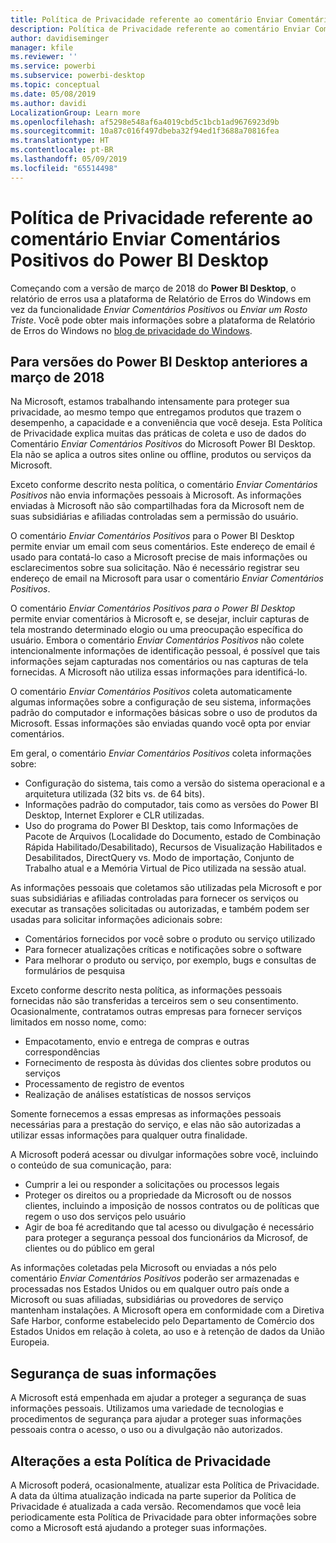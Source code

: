 ```yaml
---
title: Política de Privacidade referente ao comentário Enviar Comentários Positivos do Power BI Desktop
description: Política de Privacidade referente ao comentário Enviar Comentários Positivos do Power BI Desktop
author: davidiseminger
manager: kfile
ms.reviewer: ''
ms.service: powerbi
ms.subservice: powerbi-desktop
ms.topic: conceptual
ms.date: 05/08/2019
ms.author: davidi
LocalizationGroup: Learn more
ms.openlocfilehash: af5298e548af6a4019cbd5c1bcb1ad9676923d9b
ms.sourcegitcommit: 10a87c016f497dbeba32f94ed1f3688a70816fea
ms.translationtype: HT
ms.contentlocale: pt-BR
ms.lasthandoff: 05/09/2019
ms.locfileid: "65514498"
---
```

# <a name="power-bi-desktop-send-a-smile-privacy-statement"></a>Política de Privacidade referente ao comentário Enviar Comentários Positivos do Power BI Desktop

Começando com a versão de março de 2018 do **Power BI Desktop**, o relatório de erros usa a plataforma de Relatório de Erros do Windows em vez da funcionalidade *Enviar Comentários Positivos* ou *Enviar um Rosto Triste*. Você pode obter mais informações sobre a plataforma de Relatório de Erros do Windows no [blog de privacidade do Windows](https://blogs.windows.com/windowsexperience/2018/01/24/microsoft-introduces-new-privacy-tools-ahead-of-data-privacy-day/). 

## <a name="for-versions-of-power-bi-desktop-prior-to-march-2018"></a>Para versões do Power BI Desktop anteriores a março de 2018

Na Microsoft, estamos trabalhando intensamente para proteger sua privacidade, ao mesmo tempo que entregamos produtos que trazem o desempenho, a capacidade e a conveniência que você deseja. Esta Política de Privacidade explica muitas das práticas de coleta e uso de dados do Comentário *Enviar Comentários Positivos* do Microsoft Power BI Desktop. Ela não se aplica a outros sites online ou offline, produtos ou serviços da Microsoft.

Exceto conforme descrito nesta política, o comentário *Enviar Comentários Positivos* não envia informações pessoais à Microsoft. As informações enviadas à Microsoft não são compartilhadas fora da Microsoft nem de suas subsidiárias e afiliadas controladas sem a permissão do usuário.

O comentário *Enviar Comentários Positivos* para o Power BI Desktop permite enviar um email com seus comentários. Este endereço de email é usado para contatá-lo caso a Microsoft precise de mais informações ou esclarecimentos sobre sua solicitação. Não é necessário registrar seu endereço de email na Microsoft para usar o comentário *Enviar Comentários Positivos*.

O comentário *Enviar Comentários Positivos para o Power BI Desktop* permite enviar comentários à Microsoft e, se desejar, incluir capturas de tela mostrando determinado elogio ou uma preocupação específica do usuário. Embora o comentário *Enviar Comentários Positivos* não colete intencionalmente informações de identificação pessoal, é possível que tais informações sejam capturadas nos comentários ou nas capturas de tela fornecidas. A Microsoft não utiliza essas informações para identificá-lo.

O comentário *Enviar Comentários Positivos* coleta automaticamente algumas informações sobre a configuração de seu sistema, informações padrão do computador e informações básicas sobre o uso de produtos da Microsoft. Essas informações são enviadas quando você opta por enviar comentários.

Em geral, o comentário *Enviar Comentários Positivos* coleta informações sobre:

* Configuração do sistema, tais como a versão do sistema operacional e a arquitetura utilizada (32 bits vs. de 64 bits).
* Informações padrão do computador, tais como as versões do Power BI Desktop, Internet Explorer e CLR utilizadas.
* Uso do programa do Power BI Desktop, tais como Informações de Pacote de Arquivos (Localidade do Documento, estado de Combinação Rápida Habilitado/Desabilitado), Recursos de Visualização Habilitados e Desabilitados, DirectQuery vs. Modo de importação, Conjunto de Trabalho atual e a Memória Virtual de Pico utilizada na sessão atual.

As informações pessoais que coletamos são utilizadas pela Microsoft e por suas subsidiárias e afiliadas controladas para fornecer os serviços ou executar as transações solicitadas ou autorizadas, e também podem ser usadas para solicitar informações adicionais sobre:

* Comentários fornecidos por você sobre o produto ou serviço utilizado
* Para fornecer atualizações críticas e notificações sobre o software
* Para melhorar o produto ou serviço, por exemplo, bugs e consultas de formulários de pesquisa

Exceto conforme descrito nesta política, as informações pessoais fornecidas não são transferidas a terceiros sem o seu consentimento. Ocasionalmente, contratamos outras empresas para fornecer serviços limitados em nosso nome, como:

* Empacotamento, envio e entrega de compras e outras correspondências
* Fornecimento de resposta às dúvidas dos clientes sobre produtos ou serviços
* Processamento de registro de eventos
* Realização de análises estatísticas de nossos serviços

Somente fornecemos a essas empresas as informações pessoais necessárias para a prestação do serviço, e elas não são autorizadas a utilizar essas informações para qualquer outra finalidade.

A Microsoft poderá acessar ou divulgar informações sobre você, incluindo o conteúdo de sua comunicação, para:

* Cumprir a lei ou responder a solicitações ou processos legais
* Proteger os direitos ou a propriedade da Microsoft ou de nossos clientes, incluindo a imposição de nossos contratos ou de políticas que regem o uso dos serviços pelo usuário
* Agir de boa fé acreditando que tal acesso ou divulgação é necessário para proteger a segurança pessoal dos funcionários da Microsof, de clientes ou do público em geral

As informações coletadas pela Microsoft ou enviadas a nós pelo comentário *Enviar Comentários Positivos* poderão ser armazenadas e processadas nos Estados Unidos ou em qualquer outro país onde a Microsoft ou suas afiliadas, subsidiárias ou provedores de serviço mantenham instalações. A Microsoft opera em conformidade com a Diretiva Safe Harbor, conforme estabelecido pelo Departamento de Comércio dos Estados Unidos em relação à coleta, ao uso e à retenção de dados da União Europeia.

## <a name="security-of-your-information"></a>Segurança de suas informações
A Microsoft está empenhada em ajudar a proteger a segurança de suas informações pessoais. Utilizamos uma variedade de tecnologias e procedimentos de segurança para ajudar a proteger suas informações pessoais contra o acesso, o uso ou a divulgação não autorizados.

## <a name="changes-to-this-privacy-statement"></a>Alterações a esta Política de Privacidade
A Microsoft poderá, ocasionalmente, atualizar esta Política de Privacidade. A data da última atualização indicada na parte superior da Política de Privacidade é atualizada a cada versão. Recomendamos que você leia periodicamente esta Política de Privacidade para obter informações sobre como a Microsoft está ajudando a proteger suas informações.

